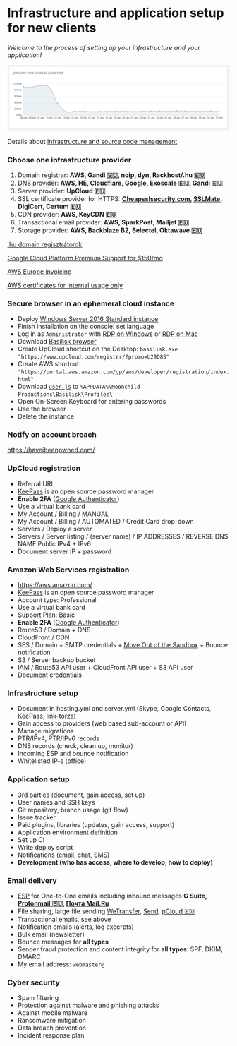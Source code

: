 # Infrastructure and application setup for new clients

*Welcome to the process of setting up your infrastructure and your application!*

![Page HTML load time](/Page-html-load-time.png)

Details about [infrastructure and source code management](https://git.io/vNryB)

### Choose one infrastructure provider

1. Domain registrar: **AWS, Gandi :eu:, noip, dyn, Rackhost/.hu :eu:**
1. DNS provider: **AWS, HE, Cloudflare, [Google](https://cloud.google.com/dns/pricing), Exoscale :eu:, Gandi :eu:**
1. Server provider: **UpCloud :eu:**
1. SSL certificate provider for HTTPS:
   **[Cheapsslsecurity.com](https://cheapsslsecurity.com/rapidssl/rapidsslcertificate.html),
   [SSLMate](https://sslmate.com/), DigiCert, Certum :eu:**
1. CDN provider: **AWS, KeyCDN :eu:**
1. Transactional email provider: **AWS, SparkPost, Mailjet :eu:**
1. Storage provider: **AWS, Backblaze B2, Selectel, Oktawave :eu:**

[.hu domain regisztrátorok](http://www.domain.hu/domain/)

[Google Cloud Platform Premium Support for $150/mo](https://cloud.google.com/support/?options=premium-support#options)

[AWS Europe invoicing](https://aws.amazon.com/legal/aws-emea/)

[AWS certificates for internal usage only](https://aws.amazon.com/certificate-manager/faqs/#general)

### Secure browser in an ephemeral cloud instance

- Deploy [Windows Server 2016 Standard instance](https://my.upcloud.com/server/create)
- Finish installation on the console: set language
- Log in as `Administrator` with
  [RDP on Windows](https://ci.freerdp.com/job/freerdp-nightly-windows/arch=win64,label=vs2013/)
  or [RDP on Mac](https://itunes.apple.com/us/app/microsoft-remote-desktop/id1295203466?mt=12)
- Download [Basilisk browser](http://eu.basilisk-browser.org/release/basilisk-latest.win64.zip)
- Create UpCloud shortcut on the Desktop: `basilisk.exe "https://www.upcloud.com/register/?promo=U29Q8S"`
- Create AWS shortcut: `"https://portal.aws.amazon.com/gp/aws/developer/registration/index.html"`
- Download [`user.js`](https://github.com/szepeviktor/windows-workstation/blob/master/upcloud/user.js) to `%APPDATA%\Moonchild Productions\Basilisk\Profiles\`
- Open On-Screen Keyboard for entering passwords
- Use the browser
- Delete the instance

### Notify on account breach

https://haveibeenpwned.com/

### UpCloud registration

- Referral URL
- [KeePass](https://keepass.info/) is an open source password manager
- **Enable 2FA** ([Google Authenticator](https://play.google.com/store/apps/details?id=com.google.android.apps.authenticator2))
- Use a virtual bank card
- My Account / Billing / MANUAL
- My Account / Billing / AUTOMATED / Credit Card drop-down
- Servers / Deploy a server
- Servers / Server listing / (server name) / IP ADDRESSES / REVERSE DNS NAME Public IPv4 + IPv6
- Document server IP + password

### Amazon Web Services registration

- https://aws.amazon.com/
- [KeePass](https://keepass.info/) is an open source password manager
- Account type: Professional
- Use a virtual bank card
- Support Plan: Basic
- **Enable 2FA** ([Google Authenticator](https://play.google.com/store/apps/details?id=com.google.android.apps.authenticator2))
- Route53 / Domain + DNS
- CloudFront / CDN
- SES / Domain + SMTP credentials +
  [Move Out of the Sandbox](https://docs.aws.amazon.com/ses/latest/DeveloperGuide/request-production-access.html) +
  Bounce notification
- S3 / Server backup bucket
- IAM / Route53 API user + CloudFront API user + S3 API user
- Document credentials

### Infrastructure setup

- Document in hosting.yml and server.yml (Skype, Google Contacts, KeePass, link-torzs)
- Gain access to providers (web based sub-account or API)
- Manage migrations
- PTR/IPv4, PTR/IPv6 records
- DNS records (check, clean up, monitor)
- Incoming ESP and bounce notification
- Whitelisted IP-s (office)

### Application setup

- 3rd parties (document, gain access, set up)
- User names and SSH keys
- Git repository, branch usage (git flow)
- Issue tracker
- Paid plugins, libraries (updates, gain access, support)
- Application environment definition
- Set up CI
- Write deploy script
- Notifications (email, chat, SMS)
- **Development (who has access, where to develop, how to deploy)**

### Email delivery

- [ESP](https://twofactorauth.org/#email) for One-to-One emails including inbound messages
  **G Suite, [Protonmail :eu:](https://protonmail.com/signup), [Почта Mail.Ru](https://biz.mail.ru/mail/)**
- File sharing, large file sending [WeTransfer](https://wetransfer.com/),
  [Send](https://send.firefox.com/), [pCloud :eu:](https://transfer.pcloud.com/)
- Transactional emails, see above
- Notification emails (alerts, log excerpts)
- Bulk email (newsletter)
- Bounce messages for **all types**
- Sender fraud protection and content integrity for **all types**: SPF, DKIM, DMARC
- My email address: `webmaster@`

### Cyber security

- Spam filtering
- Protection against malware and phishing attacks
- Against mobile malware
- Ransomware mitigation
- Data breach prevention
- Incident response plan
